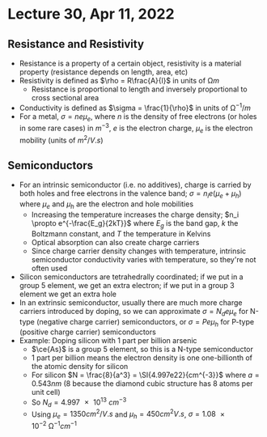 # Lecture 30, Apr 11, 2022

## Resistance and Resistivity

* Resistance is a property of a certain object, resistivity is a material property (resistance depends on length, area, etc)
* Resistivity is defined as $\rho = R\frac{A}{l}$ in units of $\si{\ohm m}$
	* Resistance is proportional to length and inversely proportional to cross sectional area
* Conductivity is defined as $\sigma = \frac{1}{\rho}$ in units of $\si{\ohm^{-1}/m}$
* For a metal, $\sigma = ne\mu _e$, where $n$ is the density of free electrons (or holes in some rare cases) in $m^{-3}$, $e$ is the electron charge, $\mu _e$ is the electron mobility (units of $\si{m^2/V.s}$)

## Semiconductors

* For an intrinsic semiconductor (i.e. no additives), charge is carried by both holes and free electrons in the valence band; $\sigma = n_ie(\mu _e + \mu _h)$ where $\mu _e$ and $\mu _h$ are the electron and hole mobilities
	* Increasing the temperature increases the charge density; $n_i \propto e^{-\frac{E_g}{2kT}}$ where $E_g$ is the band gap, $k$ the Boltzmann constant, and $T$ the temperature in Kelvins
	* Optical absorption can also create charge carriers
	* Since charge carrier density changes with temperature, intrinsic semiconductor conductivity varies with temperature, so they're not often used
* Silicon semiconductors are tetrahedrally coordinated; if we put in a group 5 element, we get an extra electron; if we put in a group 3 element we get an extra hole
* In an extrinsic semiconductor, usually there are much more charge carriers introduced by doping, so we can approximate $\sigma = N_de\mu _e$ for N-type (negative charge carrier) semiconductors, or $\sigma = Pe\mu _h$ for P-type (positive charge carrier) semiconductors
* Example: Doping silicon with 1 part per billion arsenic
	* $\ce{As}$ is a group 5 element, so this is a N-type semiconductor
	* 1 part per billion means the electron density is one one-billionth of the atomic density for silicon
	* For silicon $N = \frac{8}{a^3} = \SI{4.997e22}{cm^{-3}}$ where $a = 0.543\si{nm}$ (8 because the diamond cubic structure has 8 atoms per unit cell)
	* So $N_d = \SI{4.997e13}{cm^{-3}}$
	* Using $\mu _e = 1350\si{cm^2/V.s}$ and $\mu _h = 450\si{cm^2}{V.s}$, $\sigma = \SI{1.08e-2}{\ohm^{-1}cm^{-1}}$

